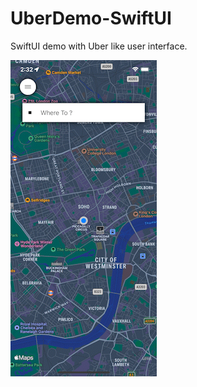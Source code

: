 # UberDemo-SwiftUI
SwiftUI demo with Uber like user interface.

![Alt Text](https://github.com/bhoopendraUmrao/UberDemo-SwiftUI/blob/master/Demo.gif)

